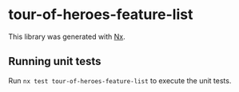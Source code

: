 # tour-of-heroes-feature-list

This library was generated with [Nx](https://nx.dev).

## Running unit tests

Run `nx test tour-of-heroes-feature-list` to execute the unit tests.
